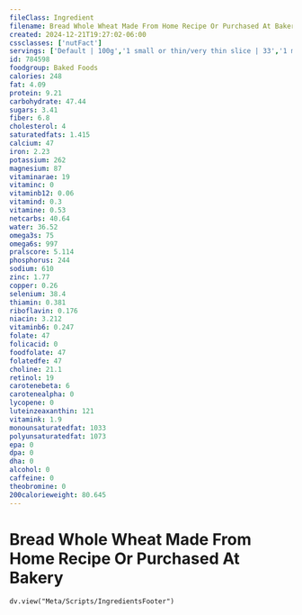 ```yaml
---
fileClass: Ingredient
filename: Bread Whole Wheat Made From Home Recipe Or Purchased At Bakery
created: 2024-12-21T19:27:02-06:00
cssclasses: ['nutFact']
servings: ['Default | 100g','1 small or thin/very thin slice | 33','1 medium or regular slice | 44','1 large or thick slice | 55','1 slice, crust not eaten | 20','1 individual loaf | 82','1 cubic inch | 5']
id: 784598
foodgroup: Baked Foods
calories: 248
fat: 4.09
protein: 9.21
carbohydrate: 47.44
sugars: 3.41
fiber: 6.8
cholesterol: 4
saturatedfats: 1.415
calcium: 47
iron: 2.23
potassium: 262
magnesium: 87
vitaminarae: 19
vitaminc: 0
vitaminb12: 0.06
vitamind: 0.3
vitamine: 0.53
netcarbs: 40.64
water: 36.52
omega3s: 75
omega6s: 997
pralscore: 5.114
phosphorus: 244
sodium: 610
zinc: 1.77
copper: 0.26
selenium: 38.4
thiamin: 0.381
riboflavin: 0.176
niacin: 3.212
vitaminb6: 0.247
folate: 47
folicacid: 0
foodfolate: 47
folatedfe: 47
choline: 21.1
retinol: 19
carotenebeta: 6
carotenealpha: 0
lycopene: 0
luteinzeaxanthin: 121
vitamink: 1.9
monounsaturatedfat: 1033
polyunsaturatedfat: 1073
epa: 0
dpa: 0
dha: 0
alcohol: 0
caffeine: 0
theobromine: 0
200calorieweight: 80.645
---
```


# Bread Whole Wheat Made From Home Recipe Or Purchased At Bakery

```dataviewjs
dv.view("Meta/Scripts/IngredientsFooter")
```